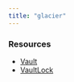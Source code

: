 ```yaml
---
title: "glacier"
---
```


<!-- WARNING: this file was generated by the Pulumi Terraform Bridge (tfgen) Tool. -->
<!-- Do not edit by hand unless you're certain you know what you are doing! -->

<style>
  table td p { margin-top: 0; margin-bottom: 0; }
</style>

<h3>Resources</h3>
<ul class="api">
    <li><a href="vault"><span class="symbol resource"></span>Vault</a></li>
    <li><a href="vaultlock"><span class="symbol resource"></span>VaultLock</a></li>
</ul>

